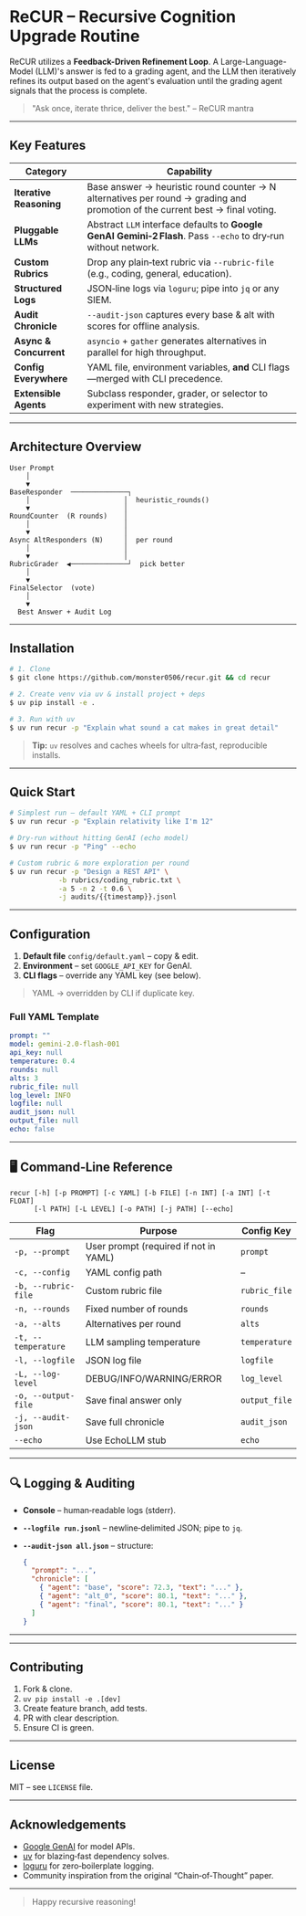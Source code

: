 # ReCUR – Recursive Cognition Upgrade Routine

ReCUR utilizes a **Feedback-Driven Refinement Loop**. A Large-Language-Model (LLM)'s answer is fed to a grading agent, and the LLM then iteratively refines its output based on the agent's evaluation until the grading agent signals that the process is complete.

> "Ask once, iterate thrice, deliver the best." – ReCUR mantra

---

## Key Features

| Category                | Capability                                                                                                                   |
| ----------------------- | ---------------------------------------------------------------------------------------------------------------------------- |
| **Iterative Reasoning** | Base answer → heuristic round counter → N alternatives per round → grading and promotion of the current best → final voting. |
| **Pluggable LLMs**      | Abstract `LLM` interface defaults to **Google GenAI Gemini‑2 Flash**. Pass `--echo` to dry‑run without network.              |
| **Custom Rubrics**      | Drop any plain‑text rubric via `--rubric-file` (e.g., coding, general, education).                                           |
| **Structured Logs**     | JSON‑line logs via `loguru`; pipe into `jq` or any SIEM.                                                                     |
| **Audit Chronicle**     | `--audit-json` captures every base & alt with scores for offline analysis.                                                   |
| **Async & Concurrent**  | `asyncio` + `gather` generates alternatives in parallel for high throughput.                                                 |
| **Config Everywhere**   | YAML file, environment variables, **and** CLI flags—merged with CLI precedence.                                              |
| **Extensible Agents**   | Subclass responder, grader, or selector to experiment with new strategies.                                                   |

---

## Architecture Overview

```
User Prompt
    │
    ▼
BaseResponder  ──────────────┐
    │                       │  heuristic_rounds()
    ▼                       │
RoundCounter  (R rounds)    │
    │                       │
    ▼                       │
Async AltResponders (N)     │  per round
    │                       │
    ▼                       │
RubricGrader  ◀──────────────┘  pick better
    │
    ▼
FinalSelector  (vote)
    │
    ▼
  Best Answer + Audit Log
```

---

## Installation

```bash
# 1. Clone
$ git clone https://github.com/monster0506/recur.git && cd recur

# 2. Create venv via uv & install project + deps
$ uv pip install -e .

# 3. Run with uv
$ uv run recur -p "Explain what sound a cat makes in great detail"
```

> **Tip:** `uv` resolves and caches wheels for ultra‑fast, reproducible installs.

---

## Quick Start

```bash
# Simplest run – default YAML + CLI prompt
$ uv run recur -p "Explain relativity like I'm 12"

# Dry‑run without hitting GenAI (echo model)
$ uv run recur -p "Ping" --echo

# Custom rubric & more exploration per round
$ uv run recur -p "Design a REST API" \
            -b rubrics/coding_rubric.txt \
            -a 5 -n 2 -t 0.6 \
            -j audits/{{timestamp}}.jsonl
```

---

## Configuration

1. **Default file** `config/default.yaml` – copy & edit.
2. **Environment** – set `GOOGLE_API_KEY` for GenAI.
3. **CLI flags** – override any YAML key (see below).

> YAML → overridden by CLI if duplicate key.

### Full YAML Template

```yaml
prompt: ""
model: gemini-2.0-flash-001
api_key: null
temperature: 0.4
rounds: null
alts: 3
rubric_file: null
log_level: INFO
logfile: null
audit_json: null
output_file: null
echo: false
```

---

## 🖥️ Command‑Line Reference

```
recur [-h] [-p PROMPT] [-c YAML] [-b FILE] [-n INT] [-a INT] [-t FLOAT]
      [-l PATH] [-L LEVEL] [-o PATH] [-j PATH] [--echo]
```

| Flag                | Purpose                               | Config Key    |
| ------------------- | ------------------------------------- | ------------- |
| `-p, --prompt`      | User prompt (required if not in YAML) | `prompt`      |
| `-c, --config`      | YAML config path                      | –             |
| `-b, --rubric-file` | Custom rubric file                    | `rubric_file` |
| `-n, --rounds`      | Fixed number of rounds                | `rounds`      |
| `-a, --alts`        | Alternatives per round                | `alts`        |
| `-t, --temperature` | LLM sampling temperature              | `temperature` |
| `-l, --logfile`     | JSON log file                         | `logfile`     |
| `-L, --log-level`   | DEBUG/INFO/WARNING/ERROR              | `log_level`   |
| `-o, --output-file` | Save final answer only                | `output_file` |
| `-j, --audit-json`  | Save full chronicle                   | `audit_json`  |
| `--echo`            | Use EchoLLM stub                      | `echo`        |

---

## 🔍 Logging & Auditing

- **Console** – human‑readable logs (stderr).
- **`--logfile run.jsonl`** – newline‑delimited JSON; pipe to `jq`.
- **`--audit-json all.json`** – structure:

  ```json
  {
    "prompt": "...",
    "chronicle": [
      { "agent": "base", "score": 72.3, "text": "..." },
      { "agent": "alt_0", "score": 80.1, "text": "..." },
      { "agent": "final", "score": 80.1, "text": "..." }
    ]
  }
  ```

---

<!-- ## Testing & Quality Gates -->

<!-- | Tool       | Command            | Purpose                              | -->
<!-- | ---------- | ------------------ | ------------------------------------ | -->
<!-- | **Pytest** | `uv run pytest -q` | unit + async tests (≥ 90 % coverage) | -->
<!-- | **mypy**   | `uv run mypy src`  | Static typing, strict mode           | -->
<!-- | **Ruff**   | `uv run ruff .`    | Linting, quick fixes with `--fix`    | -->
<!-- | **Black**  | `uv run black .`   | Code formatter                       | -->

<!-- CI runs all the above in GitHub Actions. -->

---

## Contributing

1. Fork & clone.
2. `uv pip install -e .[dev]`
3. Create feature branch, add tests.
4. PR with clear description.
5. Ensure CI is green.

---

## License

MIT – see `LICENSE` file.

---

## Acknowledgements

- [Google GenAI](https://ai.google.dev/) for model APIs.
- [uv](https://github.com/astral-sh/uv) for blazing‑fast dependency solves.
- [loguru](https://github.com/Delgan/loguru) for zero‑boilerplate logging.
- Community inspiration from the original “Chain‑of‑Thought” paper.

---

> Happy recursive reasoning!
